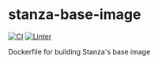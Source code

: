 # stanza-base-image

[![CI](https://github.com/observIQ/stanza-base-image/actions/workflows/ci.yml/badge.svg)](https://github.com/observIQ/stanza-base-image/actions/workflows/ci.yml)
[![Linter](https://github.com/observIQ/stanza-base-image/actions/workflows/lint.yml/badge.svg)](https://github.com/observIQ/stanza-base-image/actions/workflows/lint.yml)

Dockerfile for building Stanza's base image

